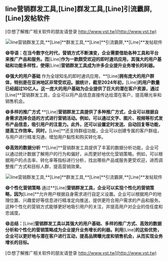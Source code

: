 ## **line营销群发工具,**[Line]**群发工具,**[Line]**引流霸屏,**[Line]**发帖软件**

[😍想了解推广相关软件的朋友请登录 http://www.vst.tw](http://www.vst.tw)

 <center><img src="https://vst.tw/MP4/tuiguang/png/7.png" alt="line营销群发工具,**[Line]**群发工具,**[Line]**引流霸屏,**[Line]**发帖软件"></center>

**😄导语：在当今数字化时代，营销方式不断演变，企业需要借助各种工具和平台来推广产品和服务。而**[Line]**作为一款颇受欢迎的即时通讯应用，其强大的用户基础和功能多样性，使得**[Line]**营销群发工具成为许多企业提升业务增长的利器。**

**😄强大的用户基础**
作为全球知名的即时通讯应用，**[Line]**拥有庞大的用户群体，特别是在亚洲地区非常受欢迎。据统计，截至2024年初，**[Line]**的用户数量已经超过10亿人。这一庞大的用户基础为企业提供了巨大的潜在客户资源，通过**[Line]**营销群发工具，企业可以将产品信息直接传达给潜在客户，提高曝光率和销售机会。

**😄多样的推广方式**
**[Line]**营销群发工具提供了多种推广方式，企业可以根据自身需求选择合适的方式进行营销活动。例如，可以通过文字、图片、视频等形式发布产品信息，吸引用户的注意力。此外，还可以设置定时发送、自动回复等功能，提高工作效率。同时，**[Line]**还支持群组功能，企业可以创建专属的客户群组，与用户进行精准沟通，增加用户黏性和购买转化率。

**😄高效的数据分析**
**[Line]**营销群发工具提供了丰富的数据分析功能，企业可以通过统计数据了解用户的行为和偏好，从而更好地优化营销策略。例如，可以根据用户的点击率、转化率等指标进行分析，找出哪些产品或服务更受欢迎，进而调整推广方式和目标人群，提高营销效果。

 <center><img src="https://vst.tw/MP4/tuiguang/png/4.png" alt="line营销群发工具,**[Line]**群发工具,**[Line]**引流霸屏,**[Line]**发帖软件"></center>

**😄个性化营销策略**
通过**[Line]**营销群发工具，企业可以实现个性化的营销策略，因为**[Line]**允许用户根据自身需求进行自定义设置。企业可以根据用户的地理位置、兴趣爱好等信息进行精准定向推送，提供更符合用户需求的产品和服务。这种个性化的营销方式能够更好地吸引用户的关注，并提高用户对企业的信任度和忠诚度。

**😄总结：**[Line]**营销群发工具以其强大的用户基础、多样的推广方式、高效的数据分析和个性化的营销策略成为企业提升业务增长的利器。利用**[Line]**的这些优势，企业可以更好地与潜在客户进行互动，提高品牌曝光度和销售机会，从而实现业务增长的目标。**

[😍想了解推广相关软件的朋友请登录 http://www.vst.tw](http://www.vst.tw)



